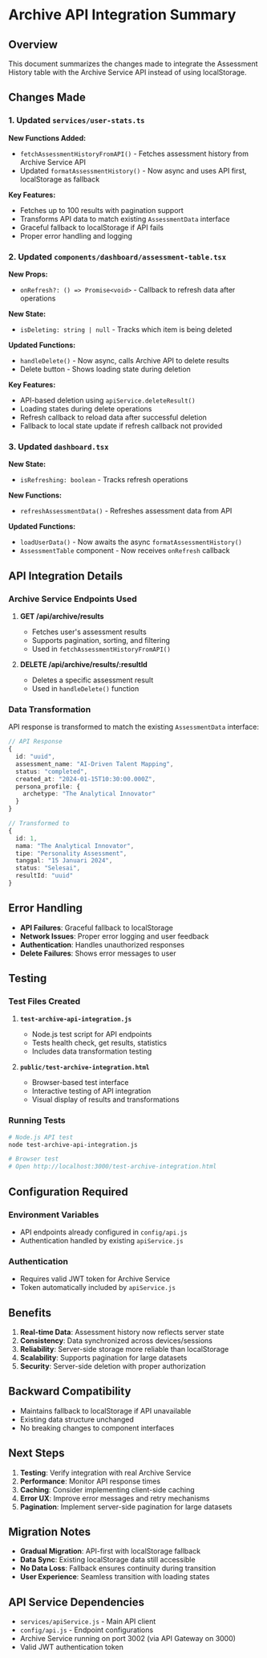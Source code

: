 # Archive API Integration Summary

## Overview

This document summarizes the changes made to integrate the Assessment History table with the Archive Service API instead of using localStorage.

## Changes Made

### 1. Updated `services/user-stats.ts`

**New Functions Added:**
- `fetchAssessmentHistoryFromAPI()` - Fetches assessment history from Archive Service API
- Updated `formatAssessmentHistory()` - Now async and uses API first, localStorage as fallback

**Key Features:**
- Fetches up to 100 results with pagination support
- Transforms API data to match existing `AssessmentData` interface
- Graceful fallback to localStorage if API fails
- Proper error handling and logging

### 2. Updated `components/dashboard/assessment-table.tsx`

**New Props:**
- `onRefresh?: () => Promise<void>` - Callback to refresh data after operations

**New State:**
- `isDeleting: string | null` - Tracks which item is being deleted

**Updated Functions:**
- `handleDelete()` - Now async, calls Archive API to delete results
- Delete button - Shows loading state during deletion

**Key Features:**
- API-based deletion using `apiService.deleteResult()`
- Loading states during delete operations
- Refresh callback to reload data after successful deletion
- Fallback to local state update if refresh callback not provided

### 3. Updated `dashboard.tsx`

**New State:**
- `isRefreshing: boolean` - Tracks refresh operations

**New Functions:**
- `refreshAssessmentData()` - Refreshes assessment data from API

**Updated Functions:**
- `loadUserData()` - Now awaits the async `formatAssessmentHistory()`
- `AssessmentTable` component - Now receives `onRefresh` callback

## API Integration Details

### Archive Service Endpoints Used

1. **GET /api/archive/results**
   - Fetches user's assessment results
   - Supports pagination, sorting, and filtering
   - Used in `fetchAssessmentHistoryFromAPI()`

2. **DELETE /api/archive/results/:resultId**
   - Deletes a specific assessment result
   - Used in `handleDelete()` function

### Data Transformation

API response is transformed to match the existing `AssessmentData` interface:

```typescript
// API Response
{
  id: "uuid",
  assessment_name: "AI-Driven Talent Mapping",
  status: "completed",
  created_at: "2024-01-15T10:30:00.000Z",
  persona_profile: {
    archetype: "The Analytical Innovator"
  }
}

// Transformed to
{
  id: 1,
  nama: "The Analytical Innovator",
  tipe: "Personality Assessment",
  tanggal: "15 Januari 2024",
  status: "Selesai",
  resultId: "uuid"
}
```

## Error Handling

- **API Failures**: Graceful fallback to localStorage
- **Network Issues**: Proper error logging and user feedback
- **Authentication**: Handles unauthorized responses
- **Delete Failures**: Shows error messages to user

## Testing

### Test Files Created

1. **`test-archive-api-integration.js`**
   - Node.js test script for API endpoints
   - Tests health check, get results, statistics
   - Includes data transformation testing

2. **`public/test-archive-integration.html`**
   - Browser-based test interface
   - Interactive testing of API integration
   - Visual display of results and transformations

### Running Tests

```bash
# Node.js API test
node test-archive-api-integration.js

# Browser test
# Open http://localhost:3000/test-archive-integration.html
```

## Configuration Required

### Environment Variables
- API endpoints already configured in `config/api.js`
- Authentication handled by existing `apiService.js`

### Authentication
- Requires valid JWT token for Archive Service
- Token automatically included by `apiService.js`

## Benefits

1. **Real-time Data**: Assessment history now reflects server state
2. **Consistency**: Data synchronized across devices/sessions
3. **Reliability**: Server-side storage more reliable than localStorage
4. **Scalability**: Supports pagination for large datasets
5. **Security**: Server-side deletion with proper authorization

## Backward Compatibility

- Maintains fallback to localStorage if API unavailable
- Existing data structure unchanged
- No breaking changes to component interfaces

## Next Steps

1. **Testing**: Verify integration with real Archive Service
2. **Performance**: Monitor API response times
3. **Caching**: Consider implementing client-side caching
4. **Error UX**: Improve error messages and retry mechanisms
5. **Pagination**: Implement server-side pagination for large datasets

## Migration Notes

- **Gradual Migration**: API-first with localStorage fallback
- **Data Sync**: Existing localStorage data still accessible
- **No Data Loss**: Fallback ensures continuity during transition
- **User Experience**: Seamless transition with loading states

## API Service Dependencies

- `services/apiService.js` - Main API client
- `config/api.js` - Endpoint configurations
- Archive Service running on port 3002 (via API Gateway on 3000)
- Valid JWT authentication token
